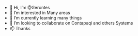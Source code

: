 - 👋 Hi, I’m @Gerontes
- 👀 I’m interested in Many areas
- 🌱 I’m currently learning many things
- 💞️ I’m looking to collaborate on Contapaqi and others Systems
- 📫 Thanks

<!---
Githubiano/Githubiano is a ✨ special ✨ repository because its `README.md` (this file) appears on your GitHub profile.
You can click the Preview link to take a look at your changes.
--->
